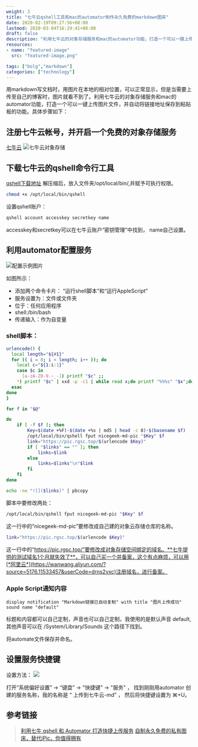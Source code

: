 ```yaml
---
weight: 3
title: "七牛云qshell工具和mac的automator制作永久免费的markdown图床"
date: 2020-02-19T09:27:56+08:00
lastmod: 2020-03-04T16:29:41+08:00
draft: false
description: "利用七牛云的对象存储服务和mac的automator功能，打造一个可以一键上传图片文件，并自动将链接地址保存到粘贴板的功能。"
resources:
- name: "featured-image"
  src: "featured-image.png"

tags: ["bolg","markdown"]
categories: ["technology"]
---
```


用markdown写文档时，用图片在本地的相对位置，可以正常显示，但是当需要上传至自己的博客时，图片就看不到了。利用七牛云的对象存储服务和mac的automator功能，打造一个可以一键上传图片文件，并自动将链接地址保存到粘贴板的功能。具体步骤如下：

<!--more-->

## 注册七牛云帐号，并开启一个免费的对象存储服务
[七牛云](https://portal.qiniu.com/signup?code=1h5qh8sbdbpzm)
![七牛云对象存储](https://pic.rgsc.top/2020-12-04-62b8cb8d-Jietu20201204-093200.png)

## 下载七牛云的qshell命令行工具
[qshell下载地址](https://developer.qiniu.com/kodo/tools/1302/qshell#4)
解压缩后，放入文件夹/opt/local/bin/,并赋予可执行权限。

```bash
chmod +x /opt/local/bin/qshell
```
设置qshell账户：
```bash
qshell account accesskey secretkey name
```
accesskey和secretkey可以在七牛云账户“密钥管理”中找到， name自己设置。



## 利用automator配置服务

![配置示例图片](https://pic.rgsc.top/2020-12-04-bef87e47-%3aUsers%3asat%3aPictures%3aclip%3aJietu20201204-093958.png)

如图所示：

- 添加两个命令卡片： “运行shell脚本”和“运行AppleScript”
- 服务设置为：文件或文件夹
- 位于：任何应用程序
- shell:/bin/bash
- 传递输入：作为自变量

### shell脚本：
```bash
urlencode() {
  local length="${#1}"
  for (( i = 0; i < length; i++ )); do
    local c="${1:i:1}"
    case $c in
      [a-zA-Z0-9.~_-]) printf "$c" ;;
    *) printf "$c" | xxd -p -c1 | while read x;do printf "%%%s" "$x";done
  esac
done
}

for f in "$@"

do
    if [ -f $f ]; then
        Key=$(date +%F)-$(date +%s | md5 | head -c 8)-$(basename $f)
        /opt/local/bin/qshell fput nicegeek-md-pic "$Key" $f
        link="https://pic.rgsc.top/$(urlencode $Key)"
        if [ "$links" == "" ]; then
            links=$link
        else
            links=$links"\n"$link
        fi
    fi
done

echo -ne "![]($links)" | pbcopy
```

脚本中要修改两处：
```bash
/opt/local/bin/qshell fput nicegeek-md-pic "$Key" $f
```
这一行中的“nicegeek-md-pic”要修改成自己建的对象云存储仓库的名称。

```bash
link="https://pic.rgsc.top/$(urlencode $Key)"
```
这一行中的“https://pic.rgsc.top/”要修改成对象存储空间绑定的域名。**七牛提供的测试域名1个月就失效了**，可以自己买一个并备案，这个有点麻烦，可以用[*阿里云*](https://wanwang.aliyun.com/?source=5176.11533457&userCode=drns2vxc)注册域名，进行备案。

### Apple Script通知内容
```
display notification "Markdown链接已自动复制" with title "图片上传成功" sound name "default"
```
标题和内容都可以自己定制，声音也可以自己定制，我使用的是默认声音 default, 其他声音可以在 /System/Library/Sounds 这个路径下找到。

将automate文件保存并命名。

## 设置服务快捷键

设置方法：
![](https://pic.rgsc.top/2020-12-04-3030f9e2-Jietu20201204-100232.png)

打开“系统偏好设置” -> “键盘” -> "快捷键" -> "服务" ， 找到刚刚用automator 创建的服务名称，我的名称是 “ 上传到七牛云-md” ， 然后将快捷键设置为 ⌘+U。

## 参考链接
> [利用七牛 qshell 和 Automator 打造快捷上传服务](https://segmentfault.com/a/1190000012625867)
> [自制永久免费的私有图床，替代iPic，你值得拥有](https://www.jianshu.com/p/9572203b6840)